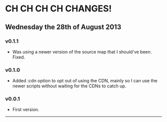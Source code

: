 # CH CH CH CH CHANGES! #

## Wednesday the 28th of August 2013 ##

### v0.1.1 ###

* Was using a newer version of the source map that I should've been. Fixed.

### v0.1.0 ###

* Added :cdn option to opt out of using the CDN, mainly so I can use the newer scripts without waiting for the CDNs to catch up.

### v0.0.1 ###

* First version.

----